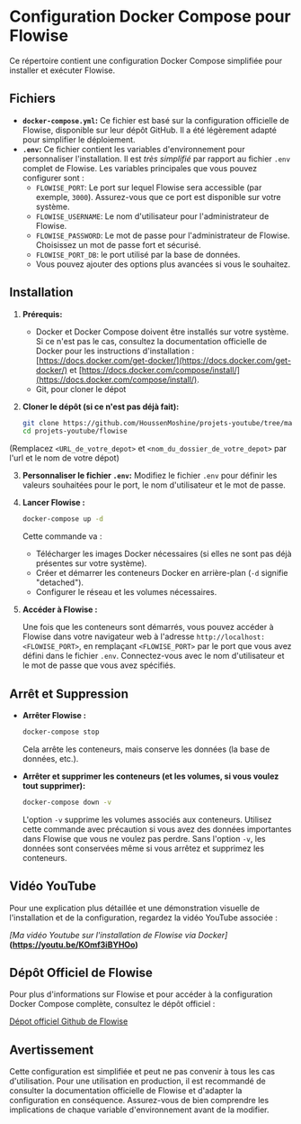 # Configuration Docker Compose pour Flowise

Ce répertoire contient une configuration Docker Compose simplifiée pour installer et exécuter Flowise.

## Fichiers

*   **`docker-compose.yml`:**  Ce fichier est basé sur la configuration officielle de Flowise, disponible sur leur dépôt GitHub.  Il a été légèrement adapté pour simplifier le déploiement.
*   **`.env`:**  Ce fichier contient les variables d'environnement pour personnaliser l'installation.  Il est *très simplifié* par rapport au fichier `.env` complet de Flowise.  Les variables principales que vous pouvez configurer sont :
    *   `FLOWISE_PORT`:  Le port sur lequel Flowise sera accessible (par exemple, `3000`).  Assurez-vous que ce port est disponible sur votre système.
    *   `FLOWISE_USERNAME`:  Le nom d'utilisateur pour l'administrateur de Flowise.
    *   `FLOWISE_PASSWORD`:  Le mot de passe pour l'administrateur de Flowise.  Choisissez un mot de passe fort et sécurisé.
    *  `FLOWISE_PORT_DB`: le port utilisé par la base de données.
    * Vous pouvez ajouter des options plus avancées si vous le souhaitez.

## Installation

1.  **Prérequis:**
    *   Docker et Docker Compose doivent être installés sur votre système.  Si ce n'est pas le cas, consultez la documentation officielle de Docker pour les instructions d'installation : [https://docs.docker.com/get-docker/](https://docs.docker.com/get-docker/) et [https://docs.docker.com/compose/install/](https://docs.docker.com/compose/install/).
    * Git, pour cloner le dépot

2.  **Cloner le dépôt (si ce n'est pas déjà fait):**

    ```bash
    git clone https://github.com/HoussenMoshine/projets-youtube/tree/main
    cd projets-youtube/flowise

    ```
   (Remplacez `<URL_de_votre_depot>` et `<nom_du_dossier_de_votre_depot>` par l'url et le nom de votre dépot)

3.  **Personnaliser le fichier `.env`:**  Modifiez le fichier `.env` pour définir les valeurs souhaitées pour le port, le nom d'utilisateur et le mot de passe.

4.  **Lancer Flowise :**

    ```bash
    docker-compose up -d
    ```

    Cette commande va :
    *   Télécharger les images Docker nécessaires (si elles ne sont pas déjà présentes sur votre système).
    *   Créer et démarrer les conteneurs Docker en arrière-plan (`-d` signifie "detached").
    *   Configurer le réseau et les volumes nécessaires.

5.  **Accéder à Flowise :**

    Une fois que les conteneurs sont démarrés, vous pouvez accéder à Flowise dans votre navigateur web à l'adresse `http://localhost:<FLOWISE_PORT>`, en remplaçant `<FLOWISE_PORT>` par le port que vous avez défini dans le fichier `.env`.  Connectez-vous avec le nom d'utilisateur et le mot de passe que vous avez spécifiés.

## Arrêt et Suppression

*   **Arrêter Flowise :**

    ```bash
    docker-compose stop
    ```

    Cela arrête les conteneurs, mais conserve les données (la base de données, etc.).

*   **Arrêter et supprimer les conteneurs (et les volumes, si vous voulez tout supprimer):**

    ```bash
    docker-compose down -v
    ```

    L'option `-v` supprime les volumes associés aux conteneurs.  Utilisez cette commande avec précaution si vous avez des données importantes dans Flowise que vous ne voulez pas perdre.  Sans l'option `-v`, les données sont conservées même si vous arrêtez et supprimez les conteneurs.

## Vidéo YouTube

Pour une explication plus détaillée et une démonstration visuelle de l'installation et de la configuration, regardez la vidéo YouTube associée :

*[Ma vidéo Youtube sur l'installation de Flowise via Docker]*  **(https://youtu.be/KOmf3iBYHOo)**

## Dépôt Officiel de Flowise

Pour plus d'informations sur Flowise et pour accéder à la configuration Docker Compose complète, consultez le dépôt officiel :

[Dépot officiel Github de Flowise](https://github.com/FlowiseAI/Flowise)

## Avertissement

Cette configuration est simplifiée et peut ne pas convenir à tous les cas d'utilisation.  Pour une utilisation en production, il est recommandé de consulter la documentation officielle de Flowise et d'adapter la configuration en conséquence.  Assurez-vous de bien comprendre les implications de chaque variable d'environnement avant de la modifier.